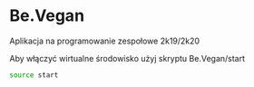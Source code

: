# Be.Vegan
Aplikacja na programowanie zespołowe 2k19/2k20

Aby włączyć wirtualne środowisko użyj skryptu Be.Vegan/start
```bash	
source start
```	

